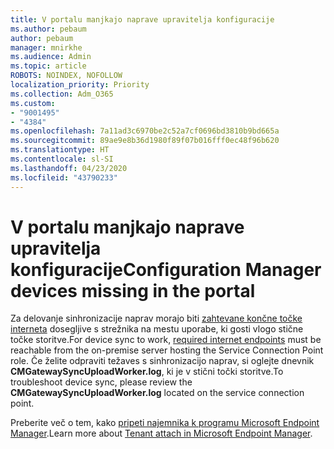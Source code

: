 ```yaml
---
title: V portalu manjkajo naprave upravitelja konfiguracije
ms.author: pebaum
author: pebaum
manager: mnirkhe
ms.audience: Admin
ms.topic: article
ROBOTS: NOINDEX, NOFOLLOW
localization_priority: Priority
ms.collection: Adm_O365
ms.custom:
- "9001495"
- "4384"
ms.openlocfilehash: 7a11ad3c6970be2c52a7cf0696bd3810b9bd665a
ms.sourcegitcommit: 89ae9e8b36d1980f89f07b016fff0ec48f96b620
ms.translationtype: HT
ms.contentlocale: sl-SI
ms.lasthandoff: 04/23/2020
ms.locfileid: "43790233"
---
```

# <a name="configuration-manager-devices-missing-in-the-portal"></a><span data-ttu-id="452e5-102">V portalu manjkajo naprave upravitelja konfiguracije</span><span class="sxs-lookup"><span data-stu-id="452e5-102">Configuration Manager devices missing in the portal</span></span>

<span data-ttu-id="452e5-103">Za delovanje sinhronizacije naprav morajo biti [zahtevane končne točke interneta](https://docs.microsoft.com/configmgr/tenant-attach/device-sync-actions#internet-endpoints) dosegljive s strežnika na mestu uporabe, ki gosti vlogo stične točke storitve.</span><span class="sxs-lookup"><span data-stu-id="452e5-103">For device sync to work, [required internet endpoints](https://docs.microsoft.com/configmgr/tenant-attach/device-sync-actions#internet-endpoints) must be reachable from the on-premise server hosting the Service Connection Point role.</span></span> <span data-ttu-id="452e5-104">Če želite odpraviti težaves s sinhronizacijo naprav, si oglejte dnevnik **CMGatewaySyncUploadWorker.log**, ki je v stični točki storitve.</span><span class="sxs-lookup"><span data-stu-id="452e5-104">To troubleshoot device sync, please review the **CMGatewaySyncUploadWorker.log** located on the service connection point.</span></span>

<span data-ttu-id="452e5-105">Preberite več o tem, kako [pripeti najemnika k programu Microsoft Endpoint Manager](https://docs.microsoft.com/configmgr/tenant-attach/).</span><span class="sxs-lookup"><span data-stu-id="452e5-105">Learn more about [Tenant attach in Microsoft Endpoint Manager](https://docs.microsoft.com/configmgr/tenant-attach/).</span></span>
